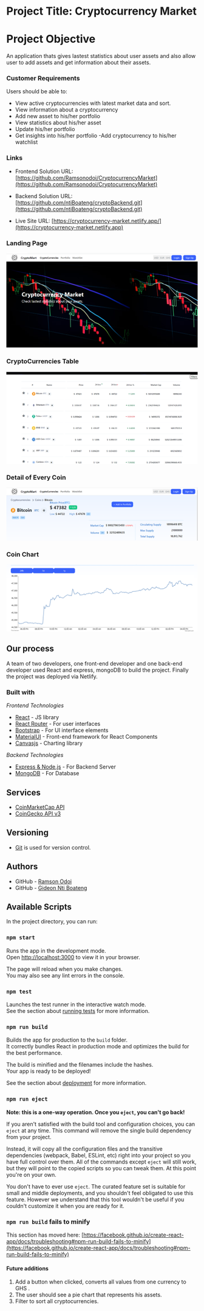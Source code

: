 # Project Title: Cryptocurrency Market

# Project Objective

An application thats gives lastest statistics about user assets and also allow user to add assets and get information about their assets.

### Customer Requirements

Users should be able to:
- View active cryptocurrencies with latest market data and sort.
- View information about a cryptocurrency
- Add new asset to his/her portfolio
- View statistics about his/her asset
- Update his/her portfolio
- Get insights into his/her portfolio
-Add cryptocurrency to his/her watchlist 


### Links

- Frontend Solution URL: [https://github.com/Ramsonodoi/CryptocurrencyMarket](https://github.com/Ramsonodoi/CryptocurrencyMarket)
- Backend Solution URL: [https://github.com/ntiBoateng/cryptoBackend.git](https://github.com/ntiBoateng/cryptoBackend.git)

- Live Site URL: [https://cryptocurrency-market.netlify.app/](https://cryptocurrency-market.netlify.app)





### Landing Page
![image](./public/CryptoMarket.png)

### CryptoCurrencies Table
![image](./public/CryptoTable.png)

### Detail of Every Coin
![image](./public/detail%20of%20every%20coin.png)

### Coin Chart
![image](./public/CoinChart.png)


## Our process

A team of two developers, one front-end developer and one back-end developer used React and  express, mongoDB to build the project. Finally the project was deployed via Netlify.  


### Built with
   *Frontend Technologies*
- [React](https://reactjs.org/) - JS library
- [React Router](https://reactrouter.com/) - For user interfaces
- [Bootstrap](https://getbootstrap.com/) - For UI interface elements
- [MaterialUI](https://mui.com/) - Front-end framework for React Components
- [Canvasjs](https://canvasjs.com/) - Charting library

*Backend Technologies*
- [Express & Node.js](https://expressjs.com/) - For Backend Server
- [MongoDB](https://www.mongodb.com/) - For Database

## Services
- [CoinMarketCap API](https://coinmarketcap.com/api/documentation/v1/)
- [CoinGecko API v3](https://www.coingecko.com/api/documentations/v3)

## Versioning
- [Git](https://git-scm.com/) is used for version control.

## Authors
- GitHub - [Ramson Odoi](https://github.com/Ramsonodoi)
- GitHub - [Gideon Nti Boateng](https://github.com/ntiBoateng)




## Available Scripts

In the project directory, you can run:

### `npm start`

Runs the app in the development mode.\
Open [http://localhost:3000](http://localhost:3000) to view it in your browser.

The page will reload when you make changes.\
You may also see any lint errors in the console.

### `npm test`

Launches the test runner in the interactive watch mode.\
See the section about [running tests](https://facebook.github.io/create-react-app/docs/running-tests) for more information.

### `npm run build`

Builds the app for production to the `build` folder.\
It correctly bundles React in production mode and optimizes the build for the best performance.

The build is minified and the filenames include the hashes.\
Your app is ready to be deployed!

See the section about [deployment](https://facebook.github.io/create-react-app/docs/deployment) for more information.

### `npm run eject`

**Note: this is a one-way operation. Once you `eject`, you can't go back!**

If you aren't satisfied with the build tool and configuration choices, you can `eject` at any time. This command will remove the single build dependency from your project.

Instead, it will copy all the configuration files and the transitive dependencies (webpack, Babel, ESLint, etc) right into your project so you have full control over them. All of the commands except `eject` will still work, but they will point to the copied scripts so you can tweak them. At this point you're on your own.

You don't have to ever use `eject`. The curated feature set is suitable for small and middle deployments, and you shouldn't feel obligated to use this feature. However we understand that this tool wouldn't be useful if you couldn't customize it when you are ready for it.


### `npm run build` fails to minify

This section has moved here: [https://facebook.github.io/create-react-app/docs/troubleshooting#npm-run-build-fails-to-minify](https://facebook.github.io/create-react-app/docs/troubleshooting#npm-run-build-fails-to-minify)


#### Future additions
1. Add a button when clicked, converts all values from one currency to GHS .
2. The user should see a pie chart that represents his assets.
3. Filter to sort all cryptocurrencies.


